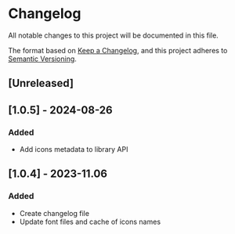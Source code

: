 # Changelog
All notable changes to this project will be documented in this file.

The format based on [Keep a Changelog](https://keepachangelog.com/en/1.0.0/),
and this project adheres to [Semantic Versioning](https://semver.org/spec/v2.0.0.html).

## [Unreleased]

## [1.0.5] - 2024-08-26
### Added
- Add icons metadata to library API

## [1.0.4] - 2023-11.06
### Added
- Create changelog file
- Update font files and cache of icons names
